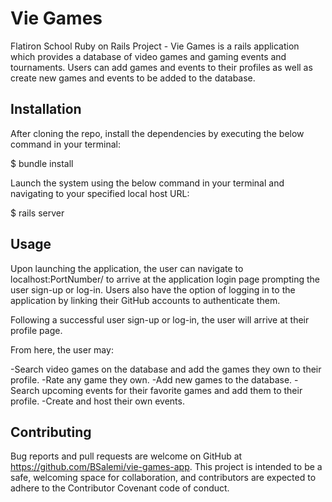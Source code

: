 # Vie Games 

Flatiron School Ruby on Rails Project - Vie Games is a rails application which provides a database of video games and gaming events and tournaments. Users can add games and events to their profiles as well as create new games and events to be added to the database. 

## Installation 

After cloning the repo, install the dependencies by executing the below command in your terminal:

$ bundle install

Launch the system using the below command in your terminal and navigating to your specified local host URL:

$ rails server

## Usage 

Upon launching the application, the user can navigate to localhost:PortNumber/ to arrive at the application login page prompting the user sign-up or log-in. Users also have the option of logging in to the application by linking their GitHub accounts to authenticate them.

Following a successful user sign-up or log-in, the user will arrive at their profile page.

From here, the user may:

  -Search video games on the database and add the games they own to their profile.
  -Rate any game they own.
  -Add new games to the database.
  -Search upcoming events for their favorite games and add them to their profile.
  -Create and host their own events.

## Contributing 

Bug reports and pull requests are welcome on GitHub at https://github.com/BSalemi/vie-games-app. This project is intended to be a safe, welcoming space for collaboration, and contributors are expected to adhere to the Contributor Covenant code of conduct.
